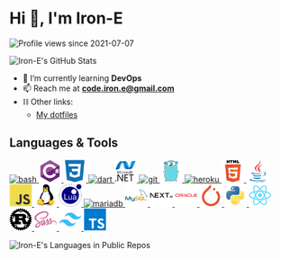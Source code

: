 # Hi 👋, I'm Iron-E

![Profile views since 2021-07-07](https://komarev.com/ghpvc/?username=iron-e&label=Profile%20views%20since%202021-07-07&color=0e75b6&style=flat)

![Iron-E's GitHub Stats](https://github-readme-stats.vercel.app/api?username=Iron-E&count_private=true&include_all_commits=true&show_icons=true&theme=tokyonight)

- 🌱 I’m currently learning **DevOps**
- 📫 Reach me at **code.iron.e@gmail.com**
- ⛓ Other links:
  - [My dotfiles](https://gitlab.com/Iron_E/Dotfiles)

## Languages & Tools

<div>
	<a href="https://www.gnu.org/software/bash/" target="_blank">
		<img alt="bash" height="40" width="40" src="https://www.vectorlogo.zone/logos/gnu_bash/gnu_bash-icon.svg" />
	</a>
	<a href="https://www.w3schools.com/cs/" target="_blank">
		<img alt="csharp" height="40" width="40" src="https://raw.githubusercontent.com/devicons/devicon/master/icons/csharp/csharp-original.svg" />
	</a>
	<a href="https://www.w3.org/Style/CSS/Overview.en.html" target="_blank">
		<img alt="css3" height="40" width="40" src="https://raw.githubusercontent.com/devicons/devicon/master/icons/css3/css3-plain.svg" />
	</a>
	<a href="https://dart.dev" target="_blank">
		<img alt="dart" height="40" width="40" src="https://www.vectorlogo.zone/logos/dartlang/dartlang-icon.svg" />
	</a>
	<a href="https://dotnet.microsoft.com/" target="_blank">
		<img alt="dotnet" height="40" width="40" src="https://raw.githubusercontent.com/devicons/devicon/master/icons/dot-net/dot-net-original-wordmark.svg" />
	</a>
	<a href="https://git-scm.com/" target="_blank">
		<img alt="git" height="40" width="40" src="https://www.vectorlogo.zone/logos/git-scm/git-scm-icon.svg" />
	</a>
	<a href="https://golang.org" target="_blank">
		<img alt="go" height="40" width="40" src="https://raw.githubusercontent.com/devicons/devicon/master/icons/go/go-original.svg" />
	</a>
	<a href="https://heroku.com" target="_blank">
		<img alt="heroku" height="40" width="40" src="https://www.vectorlogo.zone/logos/heroku/heroku-icon.svg" />
	</a>
	<a href="https://www.w3.org/html/" target="_blank">
		<img alt="html5" height="40" width="40" src="https://raw.githubusercontent.com/devicons/devicon/master/icons/html5/html5-original-wordmark.svg" />
	</a>
	<a href="https://www.java.com" target="_blank">
		<img alt="java" height="40" width="40" src="https://raw.githubusercontent.com/devicons/devicon/master/icons/java/java-original.svg" />
	</a>
	<a href="https://www.ecma-international.org/" target="_blank">
		<img alt="javascript" height="40" width="40" src="https://raw.githubusercontent.com/devicons/devicon/master/icons/javascript/javascript-original.svg" />
	</a>
	<a href="https://www.linux.org/" target="_blank">
		<img alt="linux" height="40" width="40" src="https://raw.githubusercontent.com/devicons/devicon/master/icons/linux/linux-original.svg" />
	</a>
	<a href="https://lua.org" target="_blank">
		<img alt="lua" height="40" width="40" src="https://raw.githubusercontent.com/devicons/devicon/master/icons/lua/lua-plain.svg" />
	</a>
	<a href="https://mariadb.org/" target="_blank">
		<img alt="mariadb" height="40" width="40" src="https://www.vectorlogo.zone/logos/mariadb/mariadb-icon.svg" />
	</a>
	<a href="https://www.mysql.com/" target="_blank">
		<img alt="mysql" height="40" width="40" src="https://raw.githubusercontent.com/devicons/devicon/master/icons/mysql/mysql-original-wordmark.svg" />
	</a>
	<a href="nextjs.org/" target="_blank">
		<img alt="nextjs" height="40" width="40" src="https://raw.githubusercontent.com/devicons/devicon/master/icons/nextjs/nextjs-original-wordmark.svg" />
	</a>
	<a href="https://www.oracle.com/" target="_blank">
		<img alt="oracle" height="40" width="40" src="https://raw.githubusercontent.com/devicons/devicon/master/icons/oracle/oracle-original.svg" />
	</a>
	<a href="https://pytorch.org/" target="_blank">
		<img alt="pytorch" height="40" width="40" src="https://raw.githubusercontent.com/devicons/devicon/master/icons/pytorch/pytorch-original.svg" />
	</a>
	<a href="https://www.python.org" target="_blank">
		<img alt="python" height="40" width="40" src="https://raw.githubusercontent.com/devicons/devicon/master/icons/python/python-original.svg" />
	</a>
	<a href="https://react.dev" target="_blank">
		<img alt="react" height="40" width="40" src="https://raw.githubusercontent.com/devicons/devicon/master/icons/react/react-original.svg" />
	</a>
	<a href="https://www.rust-lang.org" target="_blank">
		<img alt="rust" height="40" width="40" src="https://raw.githubusercontent.com/devicons/devicon/master/icons/rust/rust-original.svg" />
	</a>
	<a href="https://sass-lang.com" target="_blank">
		<img alt="sass" height="40" width="40" src="https://raw.githubusercontent.com/devicons/devicon/master/icons/sass/sass-original.svg"/>
	</a>
	<a href="https://tailwindcss.com/" target="_blank">
		<img alt="tailwind" height="40" width="40" src="https://raw.githubusercontent.com/devicons/devicon/master/icons/tailwindcss/tailwindcss-original.svg"/>
	</a>
	<a href="https://typescriptlang.org/" target="_blank">
		<img alt="typescript" height="40" width="40" src="https://raw.githubusercontent.com/devicons/devicon/master/icons/typescript/typescript-original.svg"/>
	</a>
</div>

![Iron-E's Languages in Public Repos](https://github-readme-stats.vercel.app/api/top-langs/?username=Iron-E&custom_title=Languages%20in%20Public%20Repos&langs_count=10&layout=compact&exclude_repo=Gilbo-API,Morrisland&theme=tokyonight)

